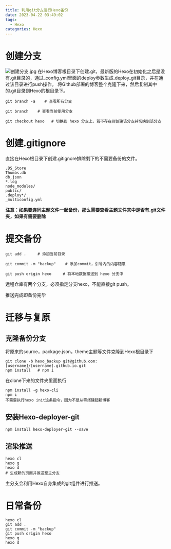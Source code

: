 ```yaml
---
title: 利用git分支进行Hexo备份
date: 2023-04-22 03:49:02
tags: 
  - Hexo
categories: Hexo
---
```

# 创建分支
![创建分支.jpg](https://s2.loli.net/2023/04/22/GhsnguvADzC85B9.jpg)
在Hexo博客根目录下创建.git，最新版的Hexo在初始化之后是没有.git目录的，通过_config.yml里面的deploy参数生成.deploy_git目录，并在通过该目录进行push操作。
将Github部署的博客整个克隆下来，然后复制其中的.git目录到Hexo的根目录下。

```
git branch -a    # 查看所有分支

git branch    # 查看当前使用分支

git checkout hexo   # 切换到 hexo 分支上，若不存在则创建该分支并切换到该分支
```
# 创建.gitignore
直接在Hexo根目录下创建.gitignore排除剩下的不需要备份的文件。
```
.DS_Store
Thumbs.db
db.json
*.log
node_modules/
public/
.deploy*/
_multiconfig.yml
```
**注意：如果要连同主题文件一起备份，那么需要查看主题文件夹中是否有.git文件夹，如果有需要删除**
# 提交备份
```
git add .     # 添加当前目录

git commit -m "backup"    # 添加commit，引号内的内容随意

git push origin hexo     # 将本地数据推送到 hexo 分支中
```
远程仓库有两个分支，必须指定分支hexo，不能直接git push。

推送完成即备份完毕

# 迁移与复原
## 克隆备份分支
将原来的source，package.json，theme主题等文件克隆到Hexo根目录下
```
git clone -b hexo_backup git@github.com:[username]/[username].github.io.git
npm install   # npm i
```
在clone下来的文件夹里面执行
```
npm install -g hexo-cli
npm i
不需要执行hexo init这条指令，因为不是从零搭建起新博客
```

## 安装Hexo-deployer-git
```shell
npm install hexo-deployer-git --save
```

## 渲染推送
```
hexo cl
hexo g
hexo d
# 生成新的页面并推送至主分支
```
主分支会利用Hexo自身集成的git组件进行推送。

# 日常备份
```
hexo cl
git add . 
git commit -m "backup"
git push origin hexo
hexo g
hexo d
```